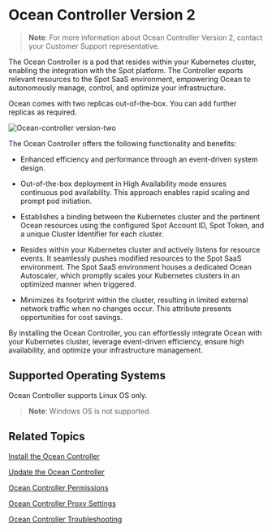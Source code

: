 <meta name=“robots” content=“noindex”>

# Ocean Controller Version 2 

> **Note**:  For more information about Ocean Controller Version 2, contact your Customer Support representative. 

The Ocean Controller is a pod that resides within your Kubernetes cluster, enabling the integration with the Spot platform.
The Controller exports relevant resources to the Spot SaaS environment, empowering Ocean to autonomously manage, control, and optimize your infrastructure. 

Ocean comes with two replicas out-of-the-box. You can add further replicas as required. 

![Ocean-controller version-two](https://github.com/spotinst/help/assets/159915991/183feadc-f4a6-4108-9bb0-533a85a6e2e9)

The Ocean Controller offers the following functionality and benefits: 

*   Enhanced efficiency and performance through an event-driven system design. 

*   Out-of-the-box deployment in High Availability mode ensures continuous pod availability. This approach enables rapid scaling and prompt pod initiation. 

*   Establishes a binding between the Kubernetes cluster and the pertinent Ocean resources using the configured Spot Account ID, Spot Token, and a unique Cluster Identifier for each cluster. 

*   Resides within your Kubernetes cluster and actively listens for resource events. It seamlessly pushes modified resources to the Spot SaaS environment. The Spot SaaS environment houses a dedicated Ocean Autoscaler, which promptly scales your Kubernetes clusters in an optimized manner when triggered. 

*   Minimizes its footprint within the cluster, resulting in limited external network traffic when no changes occur. This attribute presents opportunities for cost savings. 

By installing the Ocean Controller, you can effortlessly integrate Ocean with your Kubernetes cluster, leverage event-driven efficiency, ensure high availability, and optimize your infrastructure management. 

## Supported Operating Systems

Ocean Controller supports Linux OS only. 

>**Note**: Windows OS is not supported.

## Related Topics

[Install the Ocean Controller](https://docs.spot.io/ocean/tutorials/spot-kubernetes-controller/ocean-controller-two-install)

[Update the Ocean Controller](https://docs.spot.io/ocean/tutorials/spot-kubernetes-controller/ocean-controller-two-update)

[Ocean Controller Permissions](https://docs.spot.io/ocean/tutorials/spot-kubernetes-controller/ocean-controller-two-permissions)

[Ocean Controller Proxy Settings](https://docs.spot.io/ocean/tutorials/spot-kubernetes-controller/ocean-controller-two-proxy)

[Ocean Controller Troubleshooting](https://docs.spot.io/ocean/tutorials/spot-kubernetes-controller/ocean-controller-two-ts)


